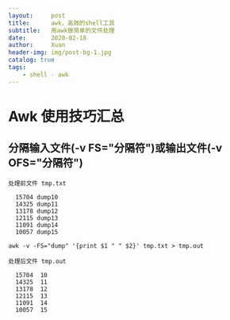 ```yaml
---
layout:     post
title:      awk，高效的shell工具
subtitle:   用awk做简单的文件处理
date:       2020-02-18
author:     Xuan
header-img: img/post-bg-1.jpg
catalog: true
tags:
    - shell - awk
---
```


# Awk 使用技巧汇总

## 分隔输入文件(**-v FS="分隔符"**)或输出文件(**-v OFS="分隔符"**)
```
处理前文件 tmp.txt

  15704 dump10
  14325 dump11
  13178 dump12
  12115 dump13
  11091 dump14
  10057 dump15

awk -v -FS="dump" '{print $1 " " $2}' tmp.txt > tmp.out

处理后文件 tmp.out

  15704  10
  14325  11
  13178  12
  12115  13
  11091  14
  10057  15
```

